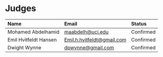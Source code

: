 # Judges

| Name | Email | Status |
| :--- | :---- | :----- |
| Mohamed Abdelhamid | maabdelh@uci.edu | Confirmed |
| Emil Hvitfeldt Hansen | Emil.h.hvitfeldt@gmail.com | Confirmed |
| Dwight Wynne | dpwynne@gmail.com | Confirmed |

